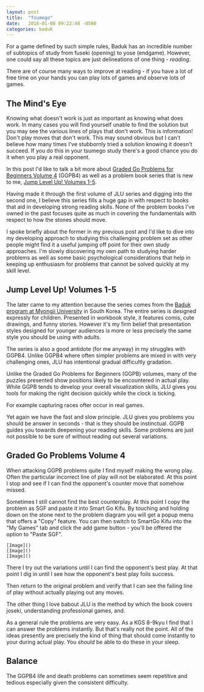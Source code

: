 ```yaml
---
layout: post
title:  "Tsumego"
date:   2016-01-08 09:22:48 -0500
categories: baduk
---
```


For a game defined by such simple rules, Baduk has an incredible
number of subtopics of study from fuseki (opening) to yose
(endgame). However, one could say all these topics are just
delineations of one thing - *reading*.

There are of course many ways to improve at reading - if you have a
lot of free time on your hands you can play lots of games and observe
lots of games.

## The Mind's Eye

Knowing what doesn't work is just as important as knowing what does
work. In many cases you will find yourself unable to find the solution
but you may see the various lines of plays that don't work. This is
information! Don't play moves that don't work. This may sound obvious
but I can't believe how many times I've stubbornly tried a solution
knowing it doesn't succeed. If you do this in your tsumego study
there's a good chance you do it when you play a real opponent.

In this post I'd like to talk a bit more about
[Graded Go Problems for Beginners Volume 4](http://senseis.xmp.net/?GradedGoProblemsForBeginners)
(GGPB4) as well as a problem book series that is new to me,
[Jump Level Up! Volumes 1-5](senseis.xmp.net/?JumpLevelUp).

Having made it through the first volume of JLU series and
digging into the second one, I believe this series fills a huge gap in
with respect to books that aid in developing strong reading
skills. None of the problem books I've owned in the past focuses quite
as much in covering the fundamentals with respect to how the stones
should move.

I spoke briefly about the former in my previous post and I'd like to
dive into my developing approach to studying this challenging problem
set as other people might find it a useful jumping off point for their
own study approaches. I'm slowly discovering my own path to studying
harder problems as well as some basic psychological considerations
that help in keeping up enthusiasm for problems that cannot be solved
quickly at my skill level.

## Jump Level Up! Volumes 1-5

The later came to my attention because the series comes from the
[Baduk program at Myongji University](https://www.mju.ac.kr/mbs/mjuen/subview.jsp?id=mjuen_020207040100)
in South Korea. The entire series is designed expressly for
children. Presented in workbook style, it features comis, cute
drawings, and funny stories. However it's my firm belief that
presentation styles designed for younger audiences is more or less
precisely the same style you should be using with adults.

The series is also a good antidote (for me anyway) in my struggles
with GGPB4. Unlike GGPB4 where often simpler problems are mixed in with
very challenging ones, JLU has intentional gradual difficultly
gradation.

Unlike the Graded Go Problems for Beginners (GGPB) volumes, many of
the puzzles presented show positions likely to be encountered in
actual play. While GGPB tends to develop your overall visualization
skills, JLU gives you tools for making the right decision quickly
while the clock is ticking.

For example capturing races ofter occur in real games.

Yet again we have the fast and slow principle. JLU gives you problems
you should be answer in seconds - that is they should be
instinctual. GGPB guides you towards deepening your reading
skills. Some problems are just not possible to be sure of without
reading out several variations.

## Graded Go Problems Volume 4

When attacking GGPB problems quite I find myself making the wrong
play. Often the particular incorrect line of play will not be
elaborated. At this point I stop and see if I can find the opponent's
counter move that somehow missed.

Sometimes I still cannot find the best counterplay. At this point I
copy the problem as SGF and paste it into Smart Go Kifu. By touching
and holding down on the stone next to the problem diagram you will get
a popup menu that offers a "Copy" feature. You can then switch to
SmartGo Kifu into the "My Games" tab and click the add game button -
you'll be offered the option to "Paste SGF".
    
    [Image]()
    [Image]()
    [Image]()

There I try out the variations until I can find the opponent's best
play. At that point I dig in until I see how the opponent's best play
foils success.

Then return to the original problem and verify that I can see the
failing line of play without actually playing out any moves.

The other thing I love babout JLU is the method by which the book
covers joseki, understanding professional games, and.

As a general rule the problems are very easy. As a KGS 8-9kyu I find
that I can answer the problems instantly. But that's really not the
point. All of the ideas presently are precisely the kind of thing that
should come instantly to your during actual play. You *should* be able
to do these in your sleep.

## Balance

The GGPB4 life and death problems can sometimes seem repetitive and
tedious especially given the consistent difficulty.

